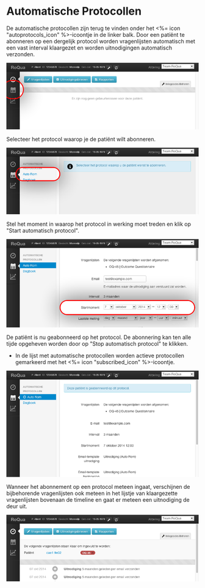 # Automatische Protocollen

De automatische protocollen zijn terug te vinden onder het <%= icon "autoprotocols_icon" %>-icoontje in de linker balk. Door een patiënt te abonneren op een dergelijk protocol worden vragenlijsten automatisch met een vast interval klaargezet en worden uitnodigingen automatisch verzonden.

<img src="/assets/images/screenshots/dossier_autoprot0.png" />

Selecteer het protocol waarop je de patiënt wilt abonneren.

<img src="/assets/images/screenshots/dossier_autoprot1.png" />

Stel het moment in waarop het protocol in werking moet treden en klik op "Start automatisch protocol".

<img src="/assets/images/screenshots/dossier_autoprot2.png" />

De patiënt is nu geabonneerd op het protocol. De abonnering kan ten alle tijde opgeheven worden door op "Stop automatisch protocol" te klikken.

<ul class="hints">
  <li> In de lijst met automatische protocollen worden actieve protocollen gemarkeerd met het <%= icon "subscribed_icon" %>-icoontje.</li>
</ul>

<img src="/assets/images/screenshots/dossier_autoprot3.png" />

Wanneer het abonnement op een protocol meteen ingaat, verschijnen de bijbehorende vragenlijsten ook meteen in het lijstje van klaargezette vragenlijsten bovenaan de timeline en gaat er meteen een uitnodiging de deur uit.

<img src="/assets/images/screenshots/dossier_autoprot4.png" />

